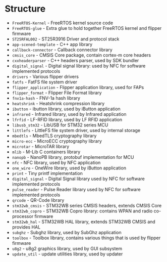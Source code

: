 # Structure

- `FreeRTOS-Kernel`     - FreeRTOS kernel source code
- `FreeRTOS-glue`       - Extra glue to hold together FreeRTOS kernel and flipper firmware
- `ST25RFAL002`         - ST25R3916 Driver and protocol stack
- `app-scened-template` - C++ app library
- `callback-connector`  - Callback connector library
- `cmsis_core`          - CMSIS Core package, contain cortex-m core headers
- `cxxheaderparser`     - C++ headers parser, used by SDK bundler
- `digital_signal`      - Digital signal library: used by NFC for software implemented protocols
- `drivers`             - Various flipper drivers
- `fatfs`               - FatFS file system driver
- `flipper_application` - Flipper application library, used for FAPs
- `flipper_format`      - Flipper File Format library
- `fnv1a-hash`          - FNV-1a hash library
- `heatshrink`          - Heatshrink compression library
- `ibutton`             - ibutton library, used by iButton application
- `infrared`            - Infrared library, used by Infrared application
- `lfrfid`              - LF-RFID library, used by LF RFID application
- `libusb_stm32`        - LibUSB for STM32 series MCU
- `littlefs`            - LittleFS file system driver, used by internal storage
- `mbedtls`             - MbedTLS cryptography library
- `micro-ecc`           - MicroECC cryptography library
- `microtar`            - MicroTAR library
- `mlib`                - M-Lib C containers library
- `nanopb`              - NanoPB library, protobuf implementation for MCU
- `nfc`                 - NFC library, used by NFC application
- `one_wire`            - OneWire library, used by iButton application
- `print`               - Tiny printf implementation
- `digital_signal`      - Digital Signal library used by NFC for software implemented protocols
- `pulse_reader`        - Pulse Reader library used by NFC for software implemented protocols
- `qrcode`              - QR-Code library
- `stm32wb_cmsis`       - STM32WB series CMSIS headers, extends CMSIS Core
- `stm32wb_copro`       - STM32WB Copro library: contains WPAN and radio co-processor firmware
- `stm32wb_hal`         - STM32WB HAL library, extends STM32WB CMSIS and provides HAL
- `subghz`              - Subghz library, used by SubGhz application
- `toolbox`             - Toolbox library, contains various things that is used by flipper firmware
- `u8g2`                - u8g2 graphics library, used by GUI subsystem
- `update_util`         - update utilities library, used by updater